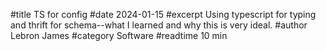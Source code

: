 #title TS for config
#date 2024-01-15
#excerpt Using typescript for typing and thrift for schema--what I learned and why this is very ideal.
#author Lebron James
#category Software
#readtime 10 min
